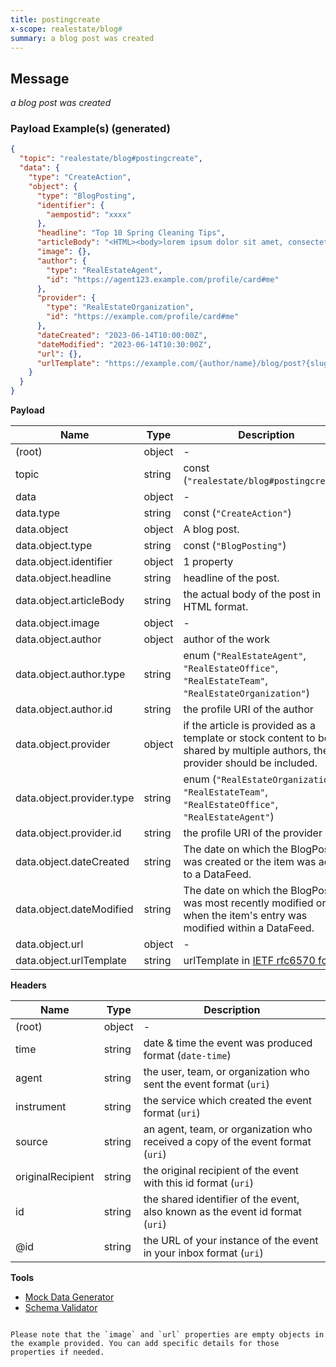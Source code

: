 ```yaml
---
title: postingcreate
x-scope: realestate/blog#
summary: a blog post was created
---
```


## Message

_a blog post was created_

### Payload Example(s) (generated)

```json
{
  "topic": "realestate/blog#postingcreate",
  "data": {
    "type": "CreateAction",
    "object": {
      "type": "BlogPosting",
      "identifier": {
        "aempostid": "xxxx"
      },
      "headline": "Top 10 Spring Cleaning Tips",
      "articleBody": "<HTML><body>lorem ipsum dolor sit amet, consectetur adipiscing</body></HTML>",
      "image": {},
      "author": {
        "type": "RealEstateAgent",
        "id": "https://agent123.example.com/profile/card#me"
      },
      "provider": {
        "type": "RealEstateOrganization",
        "id": "https://example.com/profile/card#me"
      },
      "dateCreated": "2023-06-14T10:00:00Z",
      "dateModified": "2023-06-14T10:30:00Z",
      "url": {},
      "urlTemplate": "https://example.com/{author/name}/blog/post?{slug}"
    }
  }
}
```

**Payload**

| Name                      | Type   | Description                                                                                                                  |
| ------------------------- | ------ | ---------------------------------------------------------------------------------------------------------------------------- |
| (root)                    | object | -                                                                                                                            |
| topic                     | string | const (`"realestate/blog#postingcreate"`)                                                                                    |
| data                      | object | -                                                                                                                            |
| data.type                 | string | const (`"CreateAction"`)                                                                                                     |
| data.object               | object | A blog post.                                                                                                                 |
| data.object.type          | string | const (`"BlogPosting"`)                                                                                                      |
| data.object.identifier    | object | 1 property                                                                                                                   |
| data.object.headline      | string | headline of the post.                                                                                                        |
| data.object.articleBody   | string | the actual body of the post in HTML format.                                                                                  |
| data.object.image         | object | -                                                                                                                            |
| data.object.author        | object | author of the work                                                                                                           |
| data.object.author.type   | string | enum (`"RealEstateAgent"`, `"RealEstateOffice"`, `"RealEstateTeam"`, `"RealEstateOrganization"`)                             |
| data.object.author.id     | string | the profile URI of the author                                                                                                |
| data.object.provider      | object | if the article is provided as a template or stock content to be shared by multiple authors, the provider should be included. |
| data.object.provider.type | string | enum (`"RealEstateOrganization"`, `"RealEstateTeam"`, `"RealEstateOffice"`, `"RealEstateAgent"`)                             |
| data.object.provider.id   | string | the profile URI of the provider                                                                                              |
| data.object.dateCreated   | string | The date on which the BlogPosting was created or the item was added to a DataFeed.                                           |
| data.object.dateModified  | string | The date on which the BlogPosting was most recently modified or when the item's entry was modified within a DataFeed.        |
| data.object.url           | object | -                                                                                                                            |
| data.object.urlTemplate   | string | urlTemplate in [IETF rfc6570 format](https://datatracker.ietf.org/doc/html/rfc6570)                                          |

**Headers**

| Name              | Type   | Description                                                                     |
| ----------------- | ------ | ------------------------------------------------------------------------------- |
| (root)            | object | -                                                                               |
| time              | string | date & time the event was produced format (`date-time`)                         |
| agent             | string | the user, team, or organization who sent the event format (`uri`)               |
| instrument        | string | the service which created the event format (`uri`)                              |
| source            | string | an agent, team, or organization who received a copy of the event format (`uri`) |
| originalRecipient | string | the original recipient of the event with this id format (`uri`)                 |
| id                | string | the shared identifier of the event, also known as the event id format (`uri`)   |
| @id               | string | the URL of your instance of the event in your inbox format (`uri`)              |

**Tools**

- [Mock Data Generator](/tools/mock-data-generator)
- [Schema Validator](/tools/validate)

```

Please note that the `image` and `url` properties are empty objects in the example provided. You can add specific details for those properties if needed.

```
